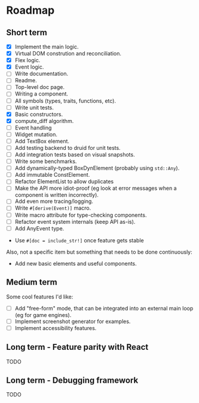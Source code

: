 # Roadmap

## Short term

- [X] Implement the main logic.
 - [X] Virtual DOM constrution and reconciliation.
 - [X] Flex logic.
 - [X] Event logic.
- [ ] Write documentation.
 - [ ] Readme.
 - [ ] Top-level doc page.
 - [ ] Writing a component.
 - [ ] All symbols (types, traits, functions, etc).
- [ ] Write unit tests.
 - [X] Basic constructors.
 - [X] compute_diff algorithm.
 - [ ] Event handling
 - [ ] Widget mutation.
- [ ] Add TextBox element.
- [ ] Add testing backend to druid for unit tests.
- [ ] Add integration tests based on visual snapshots.
- [ ] Write some benchmarks.
- [ ] Add dynamically-typed BoxDynElement (probably using `std::Any`).
- [ ] Add immutable ConstElement.
- [ ] Refactor ElementList to allow duplicates
- [ ] Make the API more idiot-proof (eg look at error messages when a component is written incorrectly).
- [ ] Add even more tracing/logging.
- [ ] Write `#[derive(Event)]` macro.
- [ ] Write macro attribute for type-checking components.
- [ ] Refactor event system internals (keep API as-is).
- [ ] Add AnyEvent type.
- Use `#[doc = include_str!]` once feature gets stable

Also, not a specific item but something that needs to be done continuously:

- Add new basic elements and useful components.

## Medium term

Some cool features I'd like:

- [ ] Add "free-form" mode, that can be integrated into an external main loop (eg for game engines).
- [ ] Implement screenshot generator for examples.
- [ ] Implement accessibility features.

## Long term - Feature parity with React

TODO

## Long term - Debugging framework

TODO
